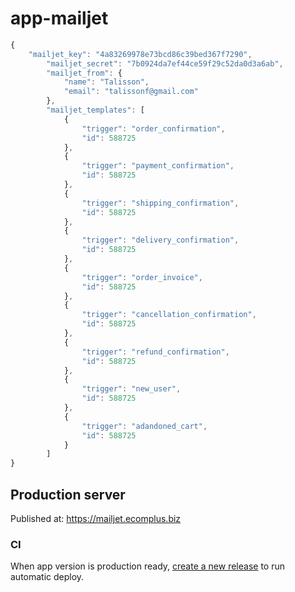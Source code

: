 # app-mailjet

```javascript
{
	"mailjet_key": "4a83269978e73bcd86c39bed367f7290",
        "mailjet_secret": "7b0924da7ef44ce59f29c52da0d3a6ab",
        "mailjet_from": {
            "name": "Talisson",
            "email": "talissonf@gmail.com"
        },
        "mailjet_templates": [
            {
                "trigger": "order_confirmation",
                "id": 588725
            },
            {
                "trigger": "payment_confirmation",
                "id": 588725
            },
            {
                "trigger": "shipping_confirmation",
                "id": 588725
            },
            {
                "trigger": "delivery_confirmation",
                "id": 588725
            },
            {
                "trigger": "order_invoice",
                "id": 588725
            },
            {
                "trigger": "cancellation_confirmation",
                "id": 588725
            },
            {
                "trigger": "refund_confirmation",
                "id": 588725
            },
            {
                "trigger": "new_user",
                "id": 588725
            },
            {
                "trigger": "adandoned_cart",
                "id": 588725
            }
        ]
}
```

## Production server

Published at:
https://mailjet.ecomplus.biz

### CI

When app version is production ready,
[create a new release](https://github.com/ecomclub/app-mailjet/releases)
to run automatic deploy.
